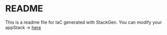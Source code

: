 # README
This is a readme file for IaC generated with StackGen.
You can modify your appStack -> [here](http://main.dev.stackgen.com/appstacks/9b9ef40d-38d6-49cb-aa3c-ad25e00f0f09)
